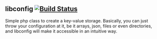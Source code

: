 ## libconfig [![Build Status](https://travis-ci.org/Radiergummi/libconfig.svg?branch=master)](https://travis-ci.org/Radiergummi/libconfig)
Simple php class to create a key-value storage.
Basically, you can just throw your configuration at it, be it arrays, json, files or even directories, and libconfig will make it accessible in an intuitive way.
